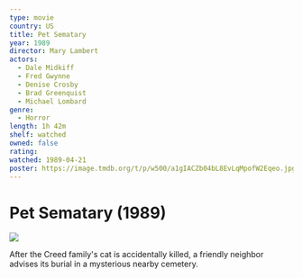 ```yaml
---
type: movie
country: US
title: Pet Sematary
year: 1989
director: Mary Lambert
actors:
  - Dale Midkiff
  - Fred Gwynne
  - Denise Crosby
  - Brad Greenquist
  - Michael Lombard
genre:
  - Horror
length: 1h 42m
shelf: watched
owned: false
rating:
watched: 1989-04-21
poster: https://image.tmdb.org/t/p/w500/a1gIACZb04bL8EvLqMpofW2Eqeo.jpg
---
```


# Pet Sematary (1989)

![](https://image.tmdb.org/t/p/w500/a1gIACZb04bL8EvLqMpofW2Eqeo.jpg)

After the Creed family's cat is accidentally killed, a friendly neighbor advises its burial in a mysterious nearby cemetery.